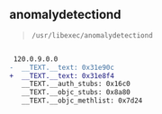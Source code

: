 ## anomalydetectiond

> `/usr/libexec/anomalydetectiond`

```diff

 120.0.9.0.0
-  __TEXT.__text: 0x31e90c
+  __TEXT.__text: 0x31e8f4
   __TEXT.__auth_stubs: 0x16c0
   __TEXT.__objc_stubs: 0x8a80
   __TEXT.__objc_methlist: 0x7d24

```
